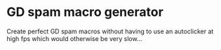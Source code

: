 # GD spam macro generator

Create perfect GD spam macros without having to use an autoclicker at high fps which would otherwise be very slow...
